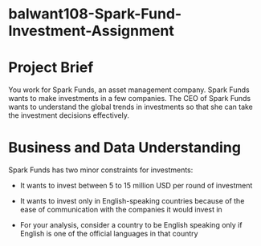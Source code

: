 # balwant108-Spark-Fund-Investment-Assignment


# Project Brief
You work for Spark Funds, an asset management company. Spark Funds wants to make investments in a few companies. The CEO of Spark Funds wants to understand the global trends in investments so that she can take the investment decisions effectively.

# Business and Data Understanding
  Spark Funds has two minor constraints for investments:

* It wants to invest between 5 to 15 million USD per round of investment

* It wants to invest only in English-speaking countries because of the ease of communication with the companies it would invest in

* For your analysis, consider a country to be English speaking only if English is one of the official languages in that country
